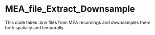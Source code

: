 # MEA_file_Extract_Downsample
This code takes .brw files from MEA recordings and downsamples them both spatially and temporally.
